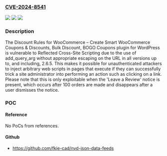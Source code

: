 ### [CVE-2024-8541](https://cve.mitre.org/cgi-bin/cvename.cgi?name=CVE-2024-8541)
![](https://img.shields.io/static/v1?label=Product&message=Discount%20Rules%20for%20WooCommerce%20%E2%80%93%20Create%20Smart%20WooCommerce%20Coupons%20%26%20Discounts%2C%20Bulk%20Discount%2C%20BOGO%20Coupons&color=blue)
![](https://img.shields.io/static/v1?label=Version&message=*%3C%3D%202.6.5%20&color=brighgreen)
![](https://img.shields.io/static/v1?label=Vulnerability&message=CWE-79%20Improper%20Neutralization%20of%20Input%20During%20Web%20Page%20Generation%20('Cross-site%20Scripting')&color=brighgreen)

### Description

The Discount Rules for WooCommerce – Create Smart WooCommerce Coupons & Discounts, Bulk Discount, BOGO Coupons plugin for WordPress is vulnerable to Reflected Cross-Site Scripting due to the use of add_query_arg without appropriate escaping on the URL in all versions up to, and including, 2.6.5. This makes it possible for unauthenticated attackers to inject arbitrary web scripts in pages that execute if they can successfully trick a site administrator into performing an action such as clicking on a link. Please note that this is only exploitable when the 'Leave a Review' notice is present, which occurs after 100 orders are made and disappears after a user dismisses the notice.

### POC

#### Reference
No PoCs from references.

#### Github
- https://github.com/fkie-cad/nvd-json-data-feeds

